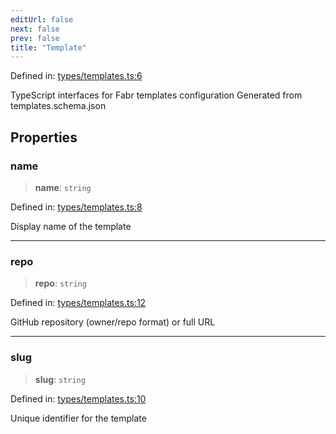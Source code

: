 ```yaml
---
editUrl: false
next: false
prev: false
title: "Template"
---
```


Defined in: [types/templates.ts:6](https://github.com/yashjawale/fabr/blob/2175f836f52904c60bea5117c14ee0416e76bd93/src/types/templates.ts#L6)

TypeScript interfaces for Fabr templates configuration
Generated from templates.schema.json

## Properties

### name

> **name**: `string`

Defined in: [types/templates.ts:8](https://github.com/yashjawale/fabr/blob/2175f836f52904c60bea5117c14ee0416e76bd93/src/types/templates.ts#L8)

Display name of the template

***

### repo

> **repo**: `string`

Defined in: [types/templates.ts:12](https://github.com/yashjawale/fabr/blob/2175f836f52904c60bea5117c14ee0416e76bd93/src/types/templates.ts#L12)

GitHub repository (owner/repo format) or full URL

***

### slug

> **slug**: `string`

Defined in: [types/templates.ts:10](https://github.com/yashjawale/fabr/blob/2175f836f52904c60bea5117c14ee0416e76bd93/src/types/templates.ts#L10)

Unique identifier for the template
